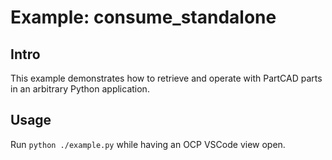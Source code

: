 # Example: consume\_standalone

## Intro

This example demonstrates how to retrieve and operate with PartCAD parts
in an arbitrary Python application.

## Usage

Run `python ./example.py` while having an OCP VSCode view open.
